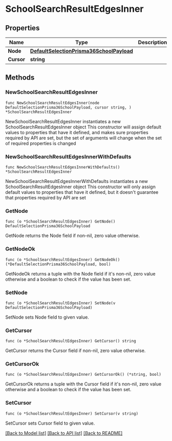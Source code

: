 # SchoolSearchResultEdgesInner

## Properties

Name | Type | Description | Notes
------------ | ------------- | ------------- | -------------
**Node** | [**DefaultSelectionPrisma36SchoolPayload**](DefaultSelectionPrisma36SchoolPayload.md) |  | 
**Cursor** | **string** |  | 

## Methods

### NewSchoolSearchResultEdgesInner

`func NewSchoolSearchResultEdgesInner(node DefaultSelectionPrisma36SchoolPayload, cursor string, ) *SchoolSearchResultEdgesInner`

NewSchoolSearchResultEdgesInner instantiates a new SchoolSearchResultEdgesInner object
This constructor will assign default values to properties that have it defined,
and makes sure properties required by API are set, but the set of arguments
will change when the set of required properties is changed

### NewSchoolSearchResultEdgesInnerWithDefaults

`func NewSchoolSearchResultEdgesInnerWithDefaults() *SchoolSearchResultEdgesInner`

NewSchoolSearchResultEdgesInnerWithDefaults instantiates a new SchoolSearchResultEdgesInner object
This constructor will only assign default values to properties that have it defined,
but it doesn't guarantee that properties required by API are set

### GetNode

`func (o *SchoolSearchResultEdgesInner) GetNode() DefaultSelectionPrisma36SchoolPayload`

GetNode returns the Node field if non-nil, zero value otherwise.

### GetNodeOk

`func (o *SchoolSearchResultEdgesInner) GetNodeOk() (*DefaultSelectionPrisma36SchoolPayload, bool)`

GetNodeOk returns a tuple with the Node field if it's non-nil, zero value otherwise
and a boolean to check if the value has been set.

### SetNode

`func (o *SchoolSearchResultEdgesInner) SetNode(v DefaultSelectionPrisma36SchoolPayload)`

SetNode sets Node field to given value.


### GetCursor

`func (o *SchoolSearchResultEdgesInner) GetCursor() string`

GetCursor returns the Cursor field if non-nil, zero value otherwise.

### GetCursorOk

`func (o *SchoolSearchResultEdgesInner) GetCursorOk() (*string, bool)`

GetCursorOk returns a tuple with the Cursor field if it's non-nil, zero value otherwise
and a boolean to check if the value has been set.

### SetCursor

`func (o *SchoolSearchResultEdgesInner) SetCursor(v string)`

SetCursor sets Cursor field to given value.



[[Back to Model list]](../README.md#documentation-for-models) [[Back to API list]](../README.md#documentation-for-api-endpoints) [[Back to README]](../README.md)


